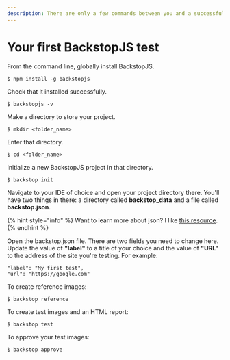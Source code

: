 ```yaml
---
description: There are only a few commands between you and a successful first test. Yay!
---
```


# Your first BackstopJS test

From the command line, globally install BackstopJS.

```text
$ npm install -g backstopjs
```

Check that it installed successfully.

```text
$ backstopjs -v
```

Make a directory to store your project.

```text
$ mkdir <folder_name>
```

Enter that directory.

```text
$ cd <folder_name>
```

Initialize a new BackstopJS project in that directory.

```text
$ backstop init
```

Navigate to your IDE of choice and open your project directory there. You'll have two things in there: a directory called **backstop\_data** and a file called **backstop.json**.

{% hint style="info" %}
Want to learn more about json? I like [this resource](https://www.digitalocean.com/community/tutorials/an-introduction-to-json). 
{% endhint %}

Open the backstop.json file. There are two fields you need to change here. Update the value of **"label"** to a title of your choice and the value of **"URL"** to the address of the site you're testing. For example:

```text
"label": "My first test",
"url": "https://google.com"
```

To create reference images:

```text
$ backstop reference
```

To create test images and an HTML report:

```text
$ backstop test
```

To approve your test images:

```text
$ backstop approve
```



